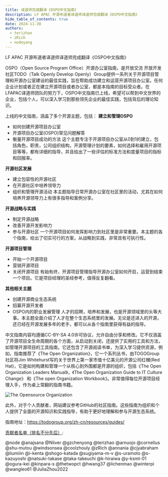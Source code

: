 ```yaml
---
title: 译道师完成翻译《OSPO中文指南》
description: LF APAC 开源布道者译道师译道师完成翻译《OSPO中文指南》
hide_table_of_contents: true
date: 2024-11-30
authors:
  - terizhao
  - zRich
  - nodeyang
---
```

LF APAC 开源布道者译道师译道师完成翻译《OSPO中文指南》
<!-- truncate -->

OSPO（Open Source Program Office）开源办公室指南，是开放交流 开放开发社区TODO（Talk Openly Develop Openly）Group提供一系列关于开源项目管理和开源办公室建设的最佳实践，旨在帮助成功建立和运营开源项目办公室。任何企业计划或者正在建立开源项目或者办公室，都是本指南的目标受众者。在LFAPAC译道师团队的努力下，OSPO中文指南已上线，希望可以帮到中文世界的企业，包括个人，可以深入学习到那些领先企业的最佳实践，包括背后的理论知识。

上线的中文指南，涵盖了多个开源主题，包括：
**建立和管理OSPO**

- 如何创建开源项目办公室
- 开源项目办公室(OSPO)常见问题解答
- 衡量开源项目成功的方法
这个主题专注于开源项目办公室从0到1的建立，包括角色，职责，公司组织结构，开源管理计划的要素，如何选择和雇用开源项目等等，都有详细的指导，并且给出了一些评估的标准方法和度量项目的指标和回报率。

**开源社区发展**

- 建立包容性的开源社区
- 在开源社区中培养领导力
- 组织和管理开源活动
本主题指导日常开源办公室在社区里的活动，尤其在如何培养开源领导力上有很多指导和案例分享。

**开源战略与实践**

- 制定开源战略
- 改善开源开发影响力
- 参与开源社区
一个开源项目如何发挥影响力到社区里是非常重要。本主题的各个指南，给出了切实可行的方案，从战略到实践，非常具有可执行性。

**开源项目管理**

- 开始一个开源项目
- 营销开源项目
- 关闭开源项目
有始有终，开源项目管理指导开源办公室如何开启，运营到结束一个项目。它是项目经理的圣经参考，值得反复翻看。

**其他相关主题**

- 创建开源商业生态系统
- 招募开源开发者
- OSPO内的职业发展管理
人才的招聘，培养和发展，也是开源领域里的头等大事。本主题全面介绍了人才在整个生态系统里的发展。无论是还进入的开源，还已经在开源发展多年的老手，都可以从各个指南里获得有益的指导。

中文指南内容均遵循CC-BY-SA 4.0许可协议，允许自由分享和修改。它不仅涵盖了开源项目全生命周期的各个方面，从启动到关闭，还提供了实用的工具和方法，如管理开源项目的工具指南。它还包含了开源阅读书单，为深入学习提供资源，例如，指南推荐了《The Open Organization》，它一个系列丛书，由TOGOGroup社区将Jim Whitehurst写的关于世界上第一家市值十亿美元的开源公司红帽(Red Hat)，它是如何构建和管理一个从核心到外围都是开源的组织，包括《The Open Organization Leaders Manual》，《The Open Organization Guide to IT Culture Change》 和《The open Organization Workbook》。非常值得每位开源项目经理入手，作为桌上常翻的指南书籍。

![The Opensource Organization](/img/blog/241130-the_opensource_org.jpg)

此外，对于个人贡献者，网站建议参考GitHub的社区指南。这些指南为组织和个人提供了全面的开源知识和实践指导，有助于更好地理解和参与开源生态系统。

指南地址：https://todogroup.org/zh-cn/resources/guides/

[贡献者名单（排名不分先后）](https://github.com/todogroup/todogroup.org/pull/499):

@node
@anajsana
@Nliver
@gzchenyong
@terizhao
@arnuojo
@cornelius
@shu-mutou
@windsonsea
@coolzhouly
@zRich
@annania
@cjyabraham
@liumiiin
@i-kenta
@shogo-katada
@sugiyama-m-v
@s-uramoto
@s-kazuyoshi
@natsuki-takase
@taka-takeuchi
@k-hiraiwa
@y-ksmt-01
@ogura-kei
@kinpara-s
@thetwopct
@hwang37
@lichenmao
@winterpi
@wangleo61
@JuliaZhou2022
